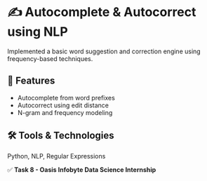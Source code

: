 # ✍️ Autocomplete & Autocorrect using NLP

Implemented a basic word suggestion and correction engine using frequency-based techniques.

## 📌 Features
- Autocomplete from word prefixes
- Autocorrect using edit distance
- N-gram and frequency modeling

## 🛠️ Tools & Technologies
Python, NLP, Regular Expressions

✅ **Task 8 - Oasis Infobyte Data Science Internship**
